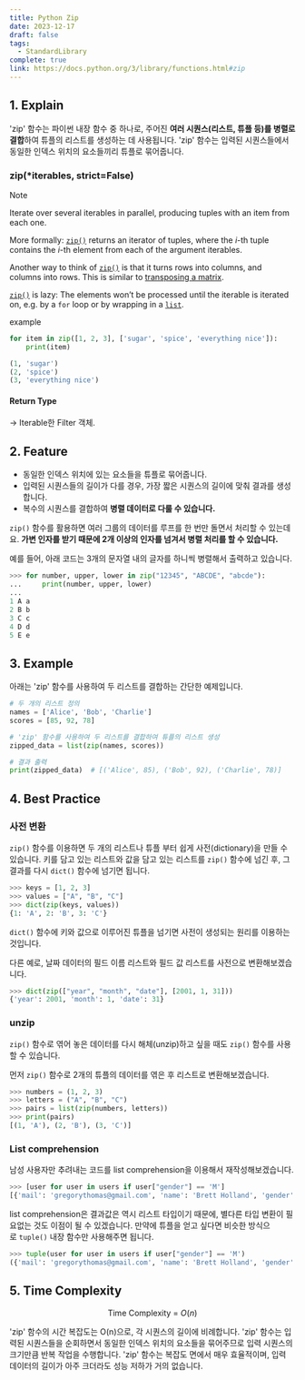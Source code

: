 ```yaml
---
title: Python Zip
date: 2023-12-17
draft: false
tags:
  - StandardLibrary
complete: true
link: https://docs.python.org/3/library/functions.html#zip
---
```

## 1. Explain
'zip' 함수는 파이썬 내장 함수 중 하나로, 주어진 **여러 시퀀스(리스트, 튜플 등)를 병렬로 결합**하여 튜플의 리스트를 생성하는 데 사용됩니다. 'zip' 함수는 입력된 시퀀스들에서 동일한 인덱스 위치의 요소들끼리 튜플로 묶어줍니다.

### zip(\*iterables, strict=False)
> [!NOTE]
> Iterate over several iterables in parallel, producing tuples with an item from each one.
> 
>  More formally: [`zip()`](https://docs.python.org/3/library/functions.html#zip "zip") returns an iterator of tuples, where the _i_-th tuple contains the _i_-th element from each of the argument iterables.
> 
> Another way to think of [`zip()`](https://docs.python.org/3/library/functions.html#zip "zip") is that it turns rows into columns, and columns into rows. This is similar to [transposing a matrix](https://en.wikipedia.org/wiki/Transpose).
> 
> [`zip()`](https://docs.python.org/3/library/functions.html#zip "zip") is lazy: The elements won’t be processed until the iterable is iterated on, e.g. by a `for` loop or by wrapping in a [`list`](https://docs.python.org/3/library/stdtypes.html#list "list").

example
```python
for item in zip([1, 2, 3], ['sugar', 'spice', 'everything nice']):
	print(item)

(1, 'sugar')
(2, 'spice')
(3, 'everything nice')
```

#### Return Type
→ Iterable한 Filter 객체.

## 2. Feature
- 동일한 인덱스 위치에 있는 요소들을 튜플로 묶어줍니다.
- 입력된 시퀀스들의 길이가 다를 경우, 가장 짧은 시퀀스의 길이에 맞춰 결과를 생성합니다.
- 복수의 시퀀스를 결합하여 **병렬 데이터로 다룰 수 있습니다.**

`zip()` 함수를 활용하면 여러 그룹의 데이터를 루프를 한 번만 돌면서 처리할 수 있는데요. **가변 인자를 받기 때문에 2개 이상의 인자를 넘겨서 병렬 처리를 할 수 있습니다.**

예를 들어, 아래 코드는 3개의 문자열 내의 글자를 하니씩 병렬해서 출력하고 있습니다.
```python
>>> for number, upper, lower in zip("12345", "ABCDE", "abcde"):
...     print(number, upper, lower)
...
1 A a
2 B b
3 C c
4 D d
5 E e
```

## 3. Example
아래는 'zip' 함수를 사용하여 두 리스트를 결합하는 간단한 예제입니다.

```python
# 두 개의 리스트 정의
names = ['Alice', 'Bob', 'Charlie']
scores = [85, 92, 78]

# 'zip' 함수를 사용하여 두 리스트를 결합하여 튜플의 리스트 생성
zipped_data = list(zip(names, scores))

# 결과 출력
print(zipped_data)  # [('Alice', 85), ('Bob', 92), ('Charlie', 78)]
```


## 4. Best Practice
### 사전 변환
`zip()` 함수를 이용하면 두 개의 리스트나 튜플 부터 쉽게 사전(dictionary)을 만들 수 있습니다. 키를 담고 있는 리스트와 값을 담고 있는 리스트를 `zip()` 함수에 넘긴 후, 그 결과를 다시 `dict()` 함수에 넘기면 됩니다.

```python
>>> keys = [1, 2, 3]
>>> values = ["A", "B", "C"]
>>> dict(zip(keys, values))
{1: 'A', 2: 'B', 3: 'C'}
```

`dict()` 함수에 키와 값으로 이루어진 튜플을 넘기면 사전이 생성되는 원리를 이용하는 것입니다.

다른 예로, 날짜 데이터의 필드 이름 리스트와 필드 값 리스트를 사전으로 변환해보겠습니다.

```python
>>> dict(zip(["year", "month", "date"], [2001, 1, 31]))
{'year': 2001, 'month': 1, 'date': 31}
```

### unzip
`zip()` 함수로 엮어 놓은 데이터를 다시 해체(unzip)하고 싶을 때도 `zip()` 함수를 사용할 수 있습니다.

먼저 `zip()` 함수로 2개의 튜플의 데이터를 엮은 후 리스트로 변환해보겠습니다.

```python
>>> numbers = (1, 2, 3)
>>> letters = ("A", "B", "C")
>>> pairs = list(zip(numbers, letters))
>>> print(pairs)
[(1, 'A'), (2, 'B'), (3, 'C')]
```

### List comprehension
남성 사용자만 추려내는 코드를 list comprehension을 이용해서 재작성해보겠습니다.

```python
>>> [user for user in users if user["gender"] == 'M']
[{'mail': 'gregorythomas@gmail.com', 'name': 'Brett Holland', 'gender': 'M'}, {'mail': 'wwagner@gmail.com', 'name': 'Michael Jenkins', 'gender': 'M'}]
```

list comprehension은 결과값은 역시 리스트 타입이기 때문에, 별다른 타입 변환이 필요없는 것도 이점이 될 수 있겠습니다. 만약에 튜플을 얻고 싶다면 비슷한 방식으로 `tuple()` 내장 함수만 사용해주면 됩니다.

```python
>>> tuple(user for user in users if user["gender"] == 'M')
({'mail': 'gregorythomas@gmail.com', 'name': 'Brett Holland', 'gender': 'M'}, {'mail': 'wwagner@gmail.com', 'name': 'Michael Jenkins', 'gender': 'M'})
```


## 5. Time Complexity

$$ \text{Time Complexity = } O(n) $$

'zip' 함수의 시간 복잡도는 O(n)으로, 각 시퀀스의 길이에 비례합니다. 'zip' 함수는 입력된 시퀀스들을 순회하면서 동일한 인덱스 위치의 요소들을 묶어주므로 입력 시퀀스의 크기만큼 반복 작업을 수행합니다. 'zip' 함수는 복잡도 면에서 매우 효율적이며, 입력 데이터의 길이가 아주 크더라도 성능 저하가 거의 없습니다.